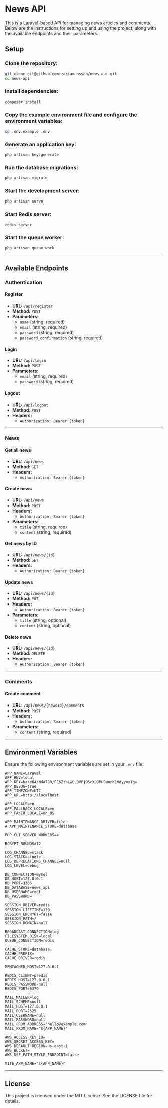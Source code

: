 # News API

This is a Laravel-based API for managing news articles and comments. Below are the instructions for setting up and using the project, along with the available endpoints and their parameters.

## Setup

### Clone the repository:
```sh
git clone git@github.com:zakiamansyah/news-api.git
cd news-api
```

### Install dependencies:
```sh
composer install
```

### Copy the example environment file and configure the environment variables:
```sh
cp .env.example .env
```

### Generate an application key:
```sh
php artisan key:generate
```

### Run the database migrations:
```sh
php artisan migrate
```

### Start the development server:
```sh
php artisan serve
```

### Start Redis server:
```sh
redis-server
```

### Start the queue worker:
```sh
php artisan queue:work
```

---

## Available Endpoints

### Authentication

#### Register
- **URL:** `/api/register`
- **Method:** `POST`
- **Parameters:**
  - `name` (string, required)
  - `email` (string, required)
  - `password` (string, required)
  - `password_confirmation` (string, required)

#### Login
- **URL:** `/api/login`
- **Method:** `POST`
- **Parameters:**
  - `email` (string, required)
  - `password` (string, required)

#### Logout
- **URL:** `/api/logout`
- **Method:** `POST`
- **Headers:**
  - `Authorization: Bearer {token}`

---

### News

#### Get all news
- **URL:** `/api/news`
- **Method:** `GET`
- **Headers:**
  - `Authorization: Bearer {token}`

#### Create news
- **URL:** `/api/news`
- **Method:** `POST`
- **Headers:**
  - `Authorization: Bearer {token}`
- **Parameters:**
  - `title` (string, required)
  - `content` (string, required)

#### Get news by ID
- **URL:** `/api/news/{id}`
- **Method:** `GET`
- **Headers:**
  - `Authorization: Bearer {token}`

#### Update news
- **URL:** `/api/news/{id}`
- **Method:** `PUT`
- **Headers:**
  - `Authorization: Bearer {token}`
- **Parameters:**
  - `title` (string, optional)
  - `content` (string, optional)

#### Delete news
- **URL:** `/api/news/{id}`
- **Method:** `DELETE`
- **Headers:**
  - `Authorization: Bearer {token}`

---

### Comments

#### Create comment
- **URL:** `/api/news/{newsId}/comments`
- **Method:** `POST`
- **Headers:**
  - `Authorization: Bearer {token}`
- **Parameters:**
  - `content` (string, required)

---

## Environment Variables

Ensure the following environment variables are set in your `.env` file:

```
APP_NAME=Laravel
APP_ENV=local
APP_KEY=base64:NdA78R/PE6ZtbLwCLDVPj9ScXuJMHDuonK1Vdyyoxig=
APP_DEBUG=true
APP_TIMEZONE=UTC
APP_URL=http://localhost

APP_LOCALE=en
APP_FALLBACK_LOCALE=en
APP_FAKER_LOCALE=en_US

APP_MAINTENANCE_DRIVER=file
# APP_MAINTENANCE_STORE=database

PHP_CLI_SERVER_WORKERS=4

BCRYPT_ROUNDS=12

LOG_CHANNEL=stack
LOG_STACK=single
LOG_DEPRECATIONS_CHANNEL=null
LOG_LEVEL=debug

DB_CONNECTION=mysql
DB_HOST=127.0.0.1
DB_PORT=3306
DB_DATABASE=news_api
DB_USERNAME=root
DB_PASSWORD=

SESSION_DRIVER=redis
SESSION_LIFETIME=120
SESSION_ENCRYPT=false
SESSION_PATH=/
SESSION_DOMAIN=null

BROADCAST_CONNECTION=log
FILESYSTEM_DISK=local
QUEUE_CONNECTION=redis

CACHE_STORE=database
CACHE_PREFIX=
CACHE_DRIVER=redis

MEMCACHED_HOST=127.0.0.1

REDIS_CLIENT=predis
REDIS_HOST=127.0.0.1
REDIS_PASSWORD=null
REDIS_PORT=6379

MAIL_MAILER=log
MAIL_SCHEME=null
MAIL_HOST=127.0.0.1
MAIL_PORT=2525
MAIL_USERNAME=null
MAIL_PASSWORD=null
MAIL_FROM_ADDRESS="hello@example.com"
MAIL_FROM_NAME="${APP_NAME}"

AWS_ACCESS_KEY_ID=
AWS_SECRET_ACCESS_KEY=
AWS_DEFAULT_REGION=us-east-1
AWS_BUCKET=
AWS_USE_PATH_STYLE_ENDPOINT=false

VITE_APP_NAME="${APP_NAME}"
```

---

## License
This project is licensed under the MIT License. See the LICENSE file for details.

